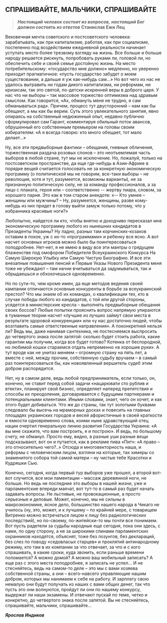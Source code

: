 ## **СПРАШИВАЙТЕ, МАЛЬЧИКИ, СПРАШИВАЙТЕ**

> ***Настоящий человек состоит из вопросов,***
> ***настоящий Бог должен состоять из ответов***
> **Станислав Ежи Лец**

Вековечная мечта советского и постсоветского человека: зарабатывать, как при капитализме, работая, как при социализме, постепенно под воздействием ежедневной реальности начинает уступать место более трезвому взгляду на жизнь. Все больше и больше народу решается рискнуть, попробовать руками ли, головой ли, но обеспечить себе и своей семье достойную жизнь. На место потребительскому: «государство мне должно» медленно, но уверенно приходит прагматичное: «пусть государство забудет о моем существовании, а дальше я уж как-нибудь сам…» Но вот чего из нас не удалось вытравить ни годам дикого капитализма, ни реформам, ни кризисам, так это святой, по-детски искренней веры в доброго царя. У нас что ни выборы – так массовое торжество оптимизма над здравым смыслом. Как говорится, «Ах, обмануть меня не трудно, я сам обманываться рад». Причем, процесс тут двусторонний – нам как бы обещают, а мы как бы верим. Суть этого увлекательного занятия, явно опираясь на собственный недюжинный опыт, недавно публично сформулировал сам Гарант, комментируя обильный поток авансов, обрушенный его собственным премьером на головы своим избирателям: «А я всегда говорю: кто много обещает, тот мало делает…» 

Ну, все эти предвыборные фантики – обещания, гневные обличения, торжественная раздача розовых слонов – это неотъемлемая часть выборов в любой стране, тут мы не исключение. Но, пожалуй, только на постсоветском пространстве, да еще где-нибудь в Азии-Африке в порядке вещей считается голосовать не за конкретную экономическую программу (о политической мы не говорим, все-таки выборы – не революция, хотя и тут, разумеется, возможны варианты), не за признанную политическую силу, не за команду профессионалов, а за лицо с плаката, героя или – соответственно -- жертву пиара, словом, за хорошего парня. Это как в том старом анекдоте: «-- Кто умнее – женщины или мужчины? – Ну, разумеется, женщины, разве кому-нибудь из них придет в голову выйти замуж только потому, что у избранника красивые ноги?»

Любопытно, найдется ли кто, чтобы внятно и доходчиво пересказал мне экономическую программу любого из нынешних кандидатов в Президенты Украины? Ну ладно, разных там корчинских-козаков оставим в покое, уж с их-то «программами» и ребенку все ясно. А вот насчет основных игроков можно было бы поинтересоваться поподробнее. Нет-нет, я не имею в виду все эти мантры о грядущем блаженстве под омофором Победителя Всеукраинского Конкурса На Самую Широкую Улыбку или Самую Чистую Биографию. И все эти внезапные повышения пенсий и Первые Указы Нового Президента меня тоже не убеждают – там начни вчитываться да задумываться, так и обрыдаешься и обхохочешься одновременно. 

Но по сути-то, чем кроме имен, да еще методов ведения своей кампании отличаются основные конкуренты в борьбе за всеукраинский престол? Что мы знаем об их командах, о квалификации тех, кто в случае победы любого из кандидатов, с той или другой стороны, усядется в министерские кресла – выполнять предвыборные обещания своих боссов? Любые попытки прояснить вопрос напрямую упираются в туманные теории насчет «лучшие из лучших займут свои места в результате здоровой конкуренции» или «у нас достаточно людей, чтобы возглавить самые ответственные направления». А поконкретней нельзя ли? Ведь мы, даже нанимая сантехника, не постесняемся выспросить до четвертого знака после запятой: сколько будет стоить работа, какие гарантии мы получим, когда все будет готово? Котенка от беспородной, но любимой кошки стараемся отдать непременно «в хорошие руки». А тут вроде как не унитаз меняем – огромную страну на пять лет, а вместе с ней, между прочим, собственную судьбу вручаем – в самый раз поинтересоваться бы, как новоявленный вершитель судеб этим добром распорядится.

Нет, ну в самом деле, ведь любой предприниматель, если только, он, конечно, не ставит перед собой задачи «нацарювати сто рублив и втекти», планирует свой бизнес, определяет наперед препятствия и способы их преодоления, договаривается с будущими партнерами и потенциальными клиентами. Иными словами, знает, чего он хочет, и как этого будет добиваться. Что же до страны, так тут золотыми буквами следовало бы высечь на мраморных досках и повесить на главных площадях украинских городов и весей афористичные в своей краткости и емкости одновременно слова, коими ныне здравствующий отец нации очертил генеральную линию развития Государства Украина: «А вы мне скажите, что вам построить, я и построю». И ведь, по большому счету, не обманул. Просто ему, видно, в разные уши разные вещи подсказывают, вот он и путается, как в рекламе пива «Пит»: «А право – это относительно чего?..» Отсюда и многовекторность наша, и реформы с человеческим лицом, взгляни на которые, так химеры со знаменитого собора той самой матери – ну чистые тебе Красотки и Кудряшки Сью.

Конечно, сегодня, когда первый тур выборов уже прошел, а второй вот-вот случится, все мои ламентации – массаж деревянной ноги, не больше. Но ведь не последние это выборы в нашей жизни, уже и парламентские впереди маячат, вот тут-то в самый раз будет начать задавать вопросы. Не льстивые, не провокационные, а просто серьезные и деловые. Может, конечно, мы не сильны в макроэкономике, ясное дело, большинство нашего народа в Чикаго не училось (ну, это, может, и к лучшему – по крайней мере, с товарищем Витренко можно встречаться лицом к лицу без радиологических последствий), но по-своему, по-житейски-то мы почти все понимаем. Вот пусть радетели за судьбы народные еще сегодня, пока они здесь, с нами, по одну сторону, а не за широкими спинами парламентских охранников находятся, объяснят, тоже без лозунгов, без деклараций, без слез по поводу «седовласых старцев» и проклятий антинародному режиму, кто там в их компании за что отвечает, за что и с кого спрашивать, в какие сроки, куда звонить, если раньше времени поломается? А можно домой? А можно ваш мобильный записать? А еще раз с этого места поподробнее, я записать не успел… И не стесняйтесь, ведь на самом-то деле – это мы с вами хозяева собственной страны, а они – всего-навсего управляющие нашим добром, которых мы нанимаем к себе на работу. И зарплату свою немалую они будут получать из наших с вами общих денег, так что пусть это они волнуются, пройдут ли они по нашему конкурсу, выдержат ли наши экзамены. И отвечают пускай по теме, четко и конкретно, до четвертого знака после запятой. Вы не стесняйтесь, спрашивайте, мальчики, спрашивайте…

***Ярослав Индиков***  